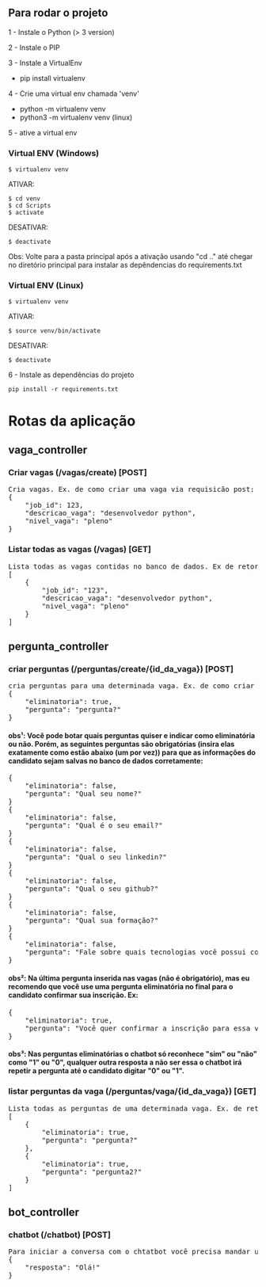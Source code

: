 ## Para rodar o projeto

1 - Instale o Python (> 3 version)

2 - Instale o PIP

3 - Instale a VirtualEnv
 - pip install virtualenv

4 - Crie uma virtual env chamada 'venv'
- python -m virtualenv venv 
- python3 -m virtualenv venv (linux)

5 - ative a virtual env


### Virtual ENV (Windows)


``` 
$ virtualenv venv
```
ATIVAR:
```
$ cd venv
$ cd Scripts
$ activate
```
DESATIVAR:
```
$ deactivate
```
Obs: Volte para a pasta principal após a ativação usando "cd .." até chegar no diretório 
principal para instalar as depêndencias do requirements.txt


### Virtual ENV (Linux)


``` 
$ virtualenv venv
```
ATIVAR:
```
$ source venv/bin/activate 
```
DESATIVAR:
```
$ deactivate
```

6 - Instale as dependências do projeto

``` 
pip install -r requirements.txt
```

# Rotas da aplicação

## vaga_controller

### Criar vagas (/vagas/create) [POST]
<pre>
Cria vagas. Ex. de como criar uma vaga via requisicão post: 
{
    "job_id": 123, 
    "descricao_vaga": "desenvolvedor python", 
    "nivel_vaga": "pleno"
}
</pre>

### Listar todas as vagas (/vagas) [GET]
<pre>
Lista todas as vagas contidas no banco de dados. Ex de retorno:
[
    {
        "job_id": "123",
        "descricao_vaga": "desenvolvedor python",
        "nivel_vaga": "pleno"
    }
]
</pre>

## pergunta_controller

### criar perguntas (/perguntas/create/{id_da_vaga}) [POST]
<pre>
cria perguntas para uma determinada vaga. Ex. de como criar uma vaga via requisicão post:
{
    "eliminatoria": true,
    "pergunta": "pergunta?"
}
</pre>

#### obs¹: Você pode botar quais perguntas quiser e indicar como eliminatória ou não. Porém, as seguintes perguntas são obrigatórias (insira elas exatamente como estão abaixo (um por vez)) para que as informações do candidato sejam salvas no banco de dados corretamente:
<pre>
{
    "eliminatoria": false,
    "pergunta": "Qual seu nome?"
}
{
    "eliminatoria": false,
    "pergunta": "Qual é o seu email?"
}
{
    "eliminatoria": false,
    "pergunta": "Qual o seu linkedin?"
}
{
    "eliminatoria": false,
    "pergunta": "Qual o seu github?"
}
{
    "eliminatoria": false,
    "pergunta": "Qual sua formação?"
}
{
    "eliminatoria": false,
    "pergunta": "Fale sobre quais tecnologias você possui conhecimentos."
}
</pre>

#### obs²: Na última pergunta inserida nas vagas (não é obrigatório), mas eu recomendo que você use uma pergunta eliminatória no final para o candidato confirmar sua inscrição. Ex:
<pre>
{
    "eliminatoria": true,
    "pergunta": "Você quer confirmar a inscrição para essa vaga? Responda com '1' para Sim ou '0' para Não."
}
</pre>

#### obs³: Nas perguntas eliminatórias o chatbot só reconhece "sim" ou "não" como "1" ou "0", qualquer outra resposta a não ser essa o chatbot irá repetir a pergunta até o candidato digitar "0" ou "1".


### listar perguntas da vaga (/perguntas/vaga/{id_da_vaga}) [GET]
<pre>
Lista todas as perguntas de uma determinada vaga. Ex. de retorno:
[
    {
        "eliminatoria": true,
        "pergunta": "pergunta?"
    },
    {
        "eliminatoria": true,
        "pergunta": "pergunta2?"
    }
]
</pre>



## bot_controller

### chatbot (/chatbot) [POST]
<pre>
Para iniciar a conversa com o chtatbot você precisa mandar uma mensagem qualquer. Ex:
{
    "resposta": "Olá!"
}
</pre>
